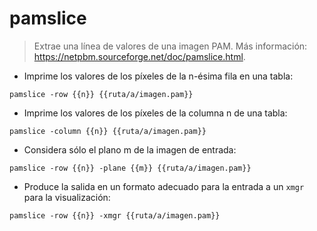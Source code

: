 # pamslice

> Extrae una línea de valores de una imagen PAM.
> Más información: <https://netpbm.sourceforge.net/doc/pamslice.html>.

- Imprime los valores de los píxeles de la n-ésima fila en una tabla:

`pamslice -row {{n}} {{ruta/a/imagen.pam}}`

- Imprime los valores de los píxeles de la columna n de una tabla:

`pamslice -column {{n}} {{ruta/a/imagen.pam}}`

- Considera sólo el plano m de la imagen de entrada:

`pamslice -row {{n}} -plane {{m}} {{ruta/a/imagen.pam}}`

- Produce la salida en un formato adecuado para la entrada a un `xmgr` para la visualización:

`pamslice -row {{n}} -xmgr {{ruta/a/imagen.pam}}`
